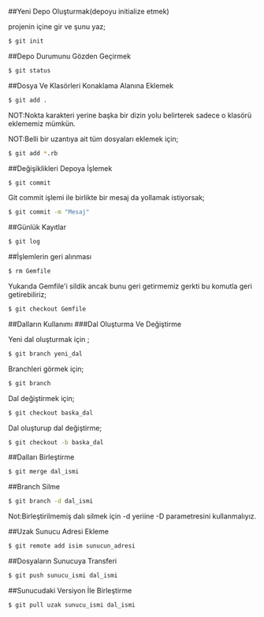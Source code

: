 ##Yeni Depo Oluşturmak(depoyu initialize etmek)

projenin içine gir ve şunu yaz;

```sh
$ git init
```

##Depo Durumunu Gözden Geçirmek
 
```sh
$ git status
```

##Dosya Ve Klasörleri Konaklama Alanına Eklemek

```sh
$ git add .
```
NOT:Nokta karakteri yerine başka bir dizin yolu belirterek sadece o klasörü eklememiz mümkün.

NOT:Belli bir uzantıya ait tüm dosyaları eklemek için;
```sh
$ git add *.rb
```

##Değişiklikleri Depoya İşlemek

```sh
$ git commit
```

Git commit işlemi ile birlikte bir mesaj da yollamak istiyorsak;

```sh
$ git commit -m "Mesaj"
```

##Günlük Kayıtlar

```sh
$ git log
```

##İşlemlerin geri alınması

```sh
$ rm Gemfile
```
Yukarıda Gemfile'i sildik ancak bunu geri getirmemiz gerkti bu komutla geri getirebiliriz;
```sh
$ git checkout Gemfile
```

##Dalların Kullanımı
 ###Dal Oluşturma Ve Değiştirme

Yeni dal oluşturmak için ;
```sh
$ git branch yeni_dal
```

Branchleri görmek için;
```sh
$ git branch
```

Dal değiştirmek için;
```sh
$ git checkout baska_dal
```

Dal oluşturup dal değiştirme;
```sh
$ git checkout -b baska_dal
```


##Dalları Birleştirme
```sh
$ git merge dal_ismi
```

##Branch Silme
```sh
$ git branch -d dal_ismi
```
Not:Birleştirilmemiş dalı silmek için -d yeriine  -D parametresini kullanmalıyız.


##Uzak Sunucu Adresi Ekleme
```sh
$ git remote add isim sunucun_adresi
```

##Dosyaların Sunucuya Transferi
```sh
$ git push sunucu_ismi dal_ismi
```

##Sunucudaki Versiyon İle Birleştirme
```sh
$ git pull uzak sunucu_ismi dal_ismi
```
